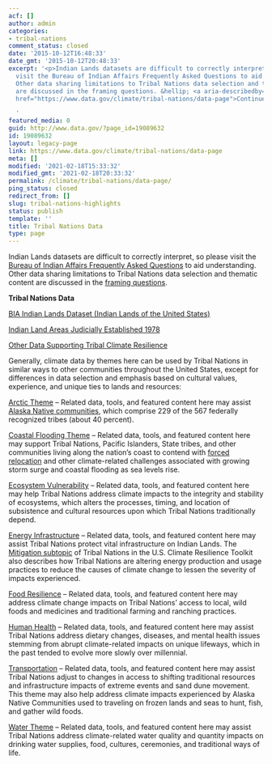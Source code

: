```yaml
---
acf: []
author: admin
categories:
- tribal-nations
comment_status: closed
date: '2015-10-12T16:48:33'
date_gmt: '2015-10-12T20:48:33'
excerpt: '<p>Indian Lands datasets are difficult to correctly interpret, so please
  visit the Bureau of Indian Affairs Frequently Asked Questions to aid understanding.
  Other data sharing limitations to Tribal Nations data selection and thematic content
  are discussed in the framing questions. &hellip; <a aria-describedby="post-title-19089632"
  href="https://www.data.gov/climate/tribal-nations/data-page">Continued</a></p>

  '
featured_media: 0
guid: http://www.data.gov/?page_id=19089632
id: 19089632
layout: legacy-page
link: https://www.data.gov/climate/tribal-nations/data-page
meta: []
modified: '2021-02-18T15:33:32'
modified_gmt: '2021-02-18T20:33:32'
permalink: /climate/tribal-nations/data-page/
ping_status: closed
redirect_from: []
slug: tribal-nations-highlights
status: publish
template: ''
title: Tribal Nations Data
type: page
---
```

Indian Lands datasets are difficult to correctly interpret, so please visit the [Bureau of Indian Affairs Frequently Asked Questions](http://www.bia.gov/FAQs/) to aid understanding. Other data sharing limitations to Tribal Nations data selection and thematic content are discussed in the [framing questions](https://www.data.gov/climate/tribal-nations/framing-questions).


**Tribal Nations Data**


[BIA Indian Lands Dataset (Indian Lands of the United States)](https://catalog.data.gov/dataset/native-american-lands-from-bia)


[Indian Land Areas Judicially Established 1978](https://www.loc.gov/item/80695449/)


[Other Data Supporting Tribal Climate Resilience](http://catalog.data.gov/dataset?q=&sort=score+desc%2C+name+asc&vocab_category_all=Tribal+Nations&groups=climate5434)


Generally, climate data by themes here can be used by Tribal Nations in similar ways to other communities throughout the United States, except for differences in data selection and emphasis based on cultural values, experience, and unique ties to lands and resources:


[Arctic Theme](https://www.data.gov/climate/arctic-data/) – Related data, tools, and featured content here may assist [Alaska Native communities](https://toolkit.climate.gov/regions/alaska-and-arctic/arctic-peoples-and-ecosystems), which comprise 229 of the 567 federally recognized tribes (about 40 percent).


[Coastal Flooding Theme](https://catalog.data.gov/dataset?vocab_category_all=Coastal+Flooding&groups=climate5434&#topic=coastalflooding_navigation) – Related data, tools, and featured content here may support Tribal Nations, Pacific Islanders, State tribes, and other communities living along the nation’s coast to contend with [forced relocation](https://toolkit.climate.gov/topics/tribal-nations/relocation) and other climate-related challenges associated with growing storm surge and coastal flooding as sea levels rise.


[Ecosystem Vulnerability](https://catalog.data.gov/dataset?vocab_category_all=Ecosystem+Vulnerability&_vocab_category_all_limit=0&groups=climate5434#topic=ecosystem-vulnerability_navigation) – Related data, tools, and featured content here may help Tribal Nations address climate impacts to the integrity and stability of ecosystems, which alters the processes, timing, and location of subsistence and cultural resources upon which Tribal Nations traditionally depend.


[Energy Infrastructure](https://catalog.data.gov/dataset?vocab_category_all=Energy+Infrastructure&groups=climate5434#topic=energy-infrastructure_navigation) – Related data, tools, and featured content here may assist Tribal Nations protect vital infrastructure on Indian Lands. The [Mitigation subtopic](https://toolkit.climate.gov/topics/tribal-nations/mitigation) of Tribal Nations in the U.S. Climate Resilience Toolkit also describes how Tribal Nations are altering energy production and usage practices to reduce the causes of climate change to lessen the severity of impacts experienced.


[Food Resilience](https://www.data.gov/climate/foodresilience/food-resilience-data-sets) – Related data, tools, and featured content here may address climate change impacts on Tribal Nations’ access to local, wild foods and medicines and traditional farming and ranching practices.


[Human Health](https://catalog.data.gov/dataset?vocab_category_all=Human+Health&groups=climate5434#topic=humanhealth_navigation) – Related data, tools, and featured content here may assist Tribal Nations address dietary changes, diseases, and mental health issues stemming from abrupt climate-related impacts on unique lifeways, which in the past tended to evolve more slowly over millennial.


[Transportation](https://catalog.data.gov/dataset?vocab_category_all=Transportation&groups=climate5434#topic=transportation_navigation) – Related data, tools, and featured content here may assist Tribal Nations adjust to changes in access to shifting traditional resources and infrastructure impacts of extreme events and sand dune movement. This theme may also help address climate impacts experienced by Alaska Native Communities used to traveling on frozen lands and seas to hunt, fish, and gather wild foods.


[Water Theme](http://catalog.data.gov/dataset?groups=climate5434&vocab_category_all=Water#topic=water_navigation) – Related data, tools, and featured content here may assist Tribal Nations address climate-related water quality and quantity impacts on drinking water supplies, food, cultures, ceremonies, and traditional ways of life.


